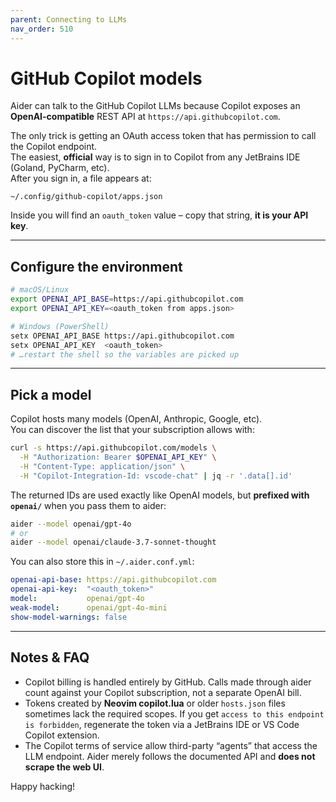 ```yaml
---
parent: Connecting to LLMs
nav_order: 510
---
```


# GitHub Copilot models

Aider can talk to the GitHub Copilot LLMs because Copilot exposes an **OpenAI-compatible** REST
API at `https://api.githubcopilot.com`.

The only trick is getting an OAuth access token that has permission to call the Copilot
endpoint.  
The easiest, **official** way is to sign in to Copilot from any JetBrains IDE
(Goland, PyCharm, etc).  
After you sign in, a file appears at:

```
~/.config/github-copilot/apps.json
```

Inside you will find an `oauth_token` value – copy that string, **it is your API key**.

---

## Configure the environment

```bash
# macOS/Linux
export OPENAI_API_BASE=https://api.githubcopilot.com
export OPENAI_API_KEY=<oauth_token from apps.json>

# Windows (PowerShell)
setx OPENAI_API_BASE https://api.githubcopilot.com
setx OPENAI_API_KEY  <oauth_token>
# …restart the shell so the variables are picked up
```

---

## Pick a model

Copilot hosts many models (OpenAI, Anthropic, Google, etc).  
You can discover the list that your subscription allows with:

```bash
curl -s https://api.githubcopilot.com/models \
  -H "Authorization: Bearer $OPENAI_API_KEY" \
  -H "Content-Type: application/json" \
  -H "Copilot-Integration-Id: vscode-chat" | jq -r '.data[].id'
```

The returned IDs are used exactly like OpenAI models, but **prefixed with `openai/`** when you
pass them to aider:

```bash
aider --model openai/gpt-4o
# or
aider --model openai/claude-3.7-sonnet-thought
```

You can also store this in `~/.aider.conf.yml`:

```yaml
openai-api-base: https://api.githubcopilot.com
openai-api-key:  "<oauth_token>"
model:           openai/gpt-4o
weak-model:      openai/gpt-4o-mini
show-model-warnings: false
```

---

## Notes & FAQ

* Copilot billing is handled entirely by GitHub.  Calls made through aider count against your
  Copilot subscription, not a separate OpenAI bill.
* Tokens created by **Neovim copilot.lua** or older `hosts.json` files sometimes lack the
  required scopes. If you get `access to this endpoint is forbidden`, regenerate the token via a
  JetBrains IDE or VS Code Copilot extension.
* The Copilot terms of service allow third-party “agents” that access the LLM endpoint.  Aider
  merely follows the documented API and **does not scrape the web UI**.

Happy hacking!
